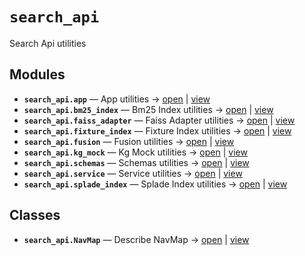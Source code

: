 # `search_api`

Search Api utilities

<!-- START doctoc generated TOC please keep comment here to allow auto update -->
<!-- END doctoc generated TOC please keep comment here to allow auto update -->

## Modules

- **`search_api.app`** — App utilities → [open](vscode://file//home/paul/kgfoundry/src/search_api/app.py:1:1) | [view](https://github.com/github.com/paul-heyse/blob/7ec04ff0de15b4ab6cf0b39b512d4f4c3c97054d/src/search_api/app.py#L1)
- **`search_api.bm25_index`** — Bm25 Index utilities → [open](vscode://file//home/paul/kgfoundry/src/search_api/bm25_index.py:1:1) | [view](https://github.com/github.com/paul-heyse/blob/7ec04ff0de15b4ab6cf0b39b512d4f4c3c97054d/src/search_api/bm25_index.py#L1)
- **`search_api.faiss_adapter`** — Faiss Adapter utilities → [open](vscode://file//home/paul/kgfoundry/src/search_api/faiss_adapter.py:1:1) | [view](https://github.com/github.com/paul-heyse/blob/7ec04ff0de15b4ab6cf0b39b512d4f4c3c97054d/src/search_api/faiss_adapter.py#L1)
- **`search_api.fixture_index`** — Fixture Index utilities → [open](vscode://file//home/paul/kgfoundry/src/search_api/fixture_index.py:1:1) | [view](https://github.com/github.com/paul-heyse/blob/7ec04ff0de15b4ab6cf0b39b512d4f4c3c97054d/src/search_api/fixture_index.py#L1)
- **`search_api.fusion`** — Fusion utilities → [open](vscode://file//home/paul/kgfoundry/src/search_api/fusion.py:1:1) | [view](https://github.com/github.com/paul-heyse/blob/7ec04ff0de15b4ab6cf0b39b512d4f4c3c97054d/src/search_api/fusion.py#L1)
- **`search_api.kg_mock`** — Kg Mock utilities → [open](vscode://file//home/paul/kgfoundry/src/search_api/kg_mock.py:1:1) | [view](https://github.com/github.com/paul-heyse/blob/7ec04ff0de15b4ab6cf0b39b512d4f4c3c97054d/src/search_api/kg_mock.py#L1)
- **`search_api.schemas`** — Schemas utilities → [open](vscode://file//home/paul/kgfoundry/src/search_api/schemas.py:1:1) | [view](https://github.com/github.com/paul-heyse/blob/7ec04ff0de15b4ab6cf0b39b512d4f4c3c97054d/src/search_api/schemas.py#L1)
- **`search_api.service`** — Service utilities → [open](vscode://file//home/paul/kgfoundry/src/search_api/service.py:1:1) | [view](https://github.com/github.com/paul-heyse/blob/7ec04ff0de15b4ab6cf0b39b512d4f4c3c97054d/src/search_api/service.py#L1)
- **`search_api.splade_index`** — Splade Index utilities → [open](vscode://file//home/paul/kgfoundry/src/search_api/splade_index.py:1:1) | [view](https://github.com/github.com/paul-heyse/blob/7ec04ff0de15b4ab6cf0b39b512d4f4c3c97054d/src/search_api/splade_index.py#L1)

## Classes

- **`search_api.NavMap`** — Describe NavMap → [open](vscode://file//home/paul/kgfoundry/src/kgfoundry_common/navmap_types.py:32:1) | [view](https://github.com/github.com/paul-heyse/blob/7ec04ff0de15b4ab6cf0b39b512d4f4c3c97054d/src/kgfoundry_common/navmap_types.py#L32-L45)
<!-- agent:readme v1 sha:7ec04ff0de15b4ab6cf0b39b512d4f4c3c97054d content:f28959785e26 -->
